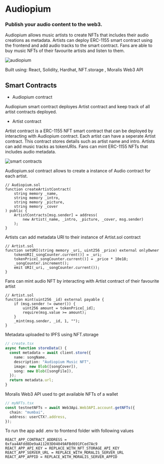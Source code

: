 # Audiopium

### Publish your audio content to the web3.

Audiopium allows music artists to create NFTs that includes their audio creations as metadata. 
Artists can deploy ERC-1155 smart contract using the frontend and add audio tracks to the smart contract. Fans are able to buy music NFTs of their favourite artists and listen to them. 

![audiopium](https://i.ibb.co/XWG9sqp/audiopium.png)

Built using:
React, Solidity, Hardhat, NFT.storage , Moralis Web3 API

## Smart Contracts


- Audiopium contract


Audiopium smart contract deployes Artist contract and keep track of all artist contracts deployed.


- Artist contract


Artist contract is a ERC-1155 NFT smart contract that can be deployed by interacting with Audiopium contract. Each artist can have a seperate Artist contract. This contract stores details such as artist name and intro. Artists can add music tracks as tokenURIs. Fans can mint ERC-1155 NFTs that includes audio metadata.

![smart contracts](https://i.ibb.co/rmG3KKN/Untitled-Diagram-drawio-2.png)

Audiopium.sol contract allows to create a instance of Audio contract for each artist.

```solidity
// Audiopium.sol
function createArtistContract(
    string memory _name,
    string memory _intro,
    string memory _picture,
    string memory _cover
) public {
    ArtistContracts[msg.sender] = address(
        new Artist(_name, _intro, _picture, _cover, msg.sender)
    );
}
```

Artists can add metadata URI to their instance of Artist.sol contract
```solidity
// Artist.sol
function setURI(string memory _uri, uint256 _price) external onlyOwner 
    tokenURI[_songCounter.current()] = _uri;
    tokenPrice[_songCounter.current()] = _price * 10e18;
    _songCounter.increment();
    emit URI(_uri, _songCounter.current());
}
```

Fans can mint audio NFT by interacting with Artist contract of their favourite artist
```solidity
// Artist.sol
function mint(uint256 _id) external payable {
    if (msg.sender != owner()) {
        uint256 amount = tokenPrice[_id];
        require(msg.value >= amount);
    }
    _mint(msg.sender, _id, 1, "");
}
```

Metadata uploaded to IPFS using NFT.storage
```typescript
// create.tsx
async function storeData() {
  const metadata = await client.store({
    name: songName,
    description: "Audiopium Music NFT",
    image: new Blob([songCover]),
    song: new Blob([songFile]),
  });
  return metadata.url;
}
```

Moralis Web3 API used to get available NFTs of a wallet
```typescript
// myNFTs.tsx
const testnetNFTs = await Web3Api.Web3API.account.getNFTs({
  chain: "mumbai",
  address: userCTX?.address,
});
```

To run the app add .env to frontend folder with following values
```
REACT_APP_CONTRACT_ADDRESS = 0xfaa4AFdd8De9aA11203D04049AFBd691FCed7Ac9
REACT_APP_API_KEY = REPLACE_WITH_NFT_STORAGE_API_KEY
REACT_APP_SERVER_URL = REPLACE_WITH_MORALIS_SERVER_URL
REACT_APP_APPID = REPLACE_WITH_MORALIS_SERVER_APPID
```

